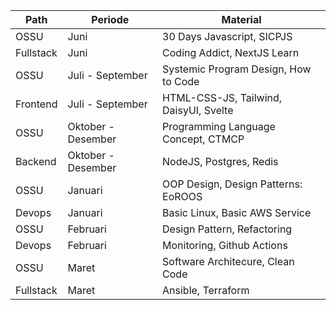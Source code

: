 | Path      | Periode            | Material                               |
| --------- | ------------------ | -------------------------------------- |
| OSSU      | Juni               | 30 Days Javascript, SICPJS             |
| Fullstack | Juni               | Coding Addict, NextJS Learn            |
| OSSU      | Juli - September   | Systemic Program Design, How to Code   |
| Frontend  | Juli - September   | HTML-CSS-JS, Tailwind, DaisyUI, Svelte |
| OSSU      | Oktober - Desember | Programming Language Concept, CTMCP    |
| Backend   | Oktober - Desember | NodeJS, Postgres, Redis                |
| OSSU      | Januari            | OOP Design, Design Patterns: EoROOS    |
| Devops    | Januari            | Basic Linux, Basic AWS Service         |
| OSSU      | Februari           | Design Pattern, Refactoring            |
| Devops    | Februari           | Monitoring, Github Actions             |
| OSSU      | Maret              | Software Architecure, Clean Code       |
| Fullstack | Maret              | Ansible, Terraform                     |
